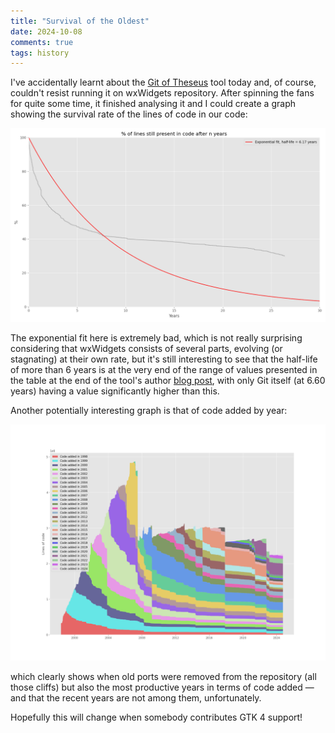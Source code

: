 ```yaml
---
title: "Survival of the Oldest"
date: 2024-10-08
comments: true
tags: history
---
```


I've accidentally learnt about the [Git of Theseus][git-of-t] tool today
and, of course, couldn't resist running it on wxWidgets repository. After
spinning the fans for quite some time, it finished analysing it and I could
create a graph showing the survival rate of the lines of code in our code:

<img src="/blog/2024/10/08/survival-of-the-oldest/survival.png" class="img-fluid" alt="Plot of survival rate of lines of code in wxWidgets repository">

The exponential fit here is extremely bad, which is not really surprising
considering that wxWidgets consists of several parts, evolving (or stagnating)
at their own rate, but it's still interesting to see that the half-life of
more than 6 years is at the very end of the range of values presented in the
table at the end of the tool's author [blog post][blog-post], with only Git
itself (at 6.60 years) having a value significantly higher than this.

Another potentially interesting graph is that of code added by year:

<img src="/blog/2024/10/08/survival-of-the-oldest/by_year.png" class="img-fluid" alt="Plot of code added by year in wxWidgets repository">

which clearly shows when old ports were removed from the repository (all those
cliffs) but also the most productive years in terms of code added — and that
the recent years are not among them, unfortunately.

Hopefully this will change when somebody contributes GTK 4 support!

[git-of-t]: https://github.com/erikbern/git-of-theseus
[blog-post]: https://erikbern.com/2016/12/05/the-half-life-of-code.html
